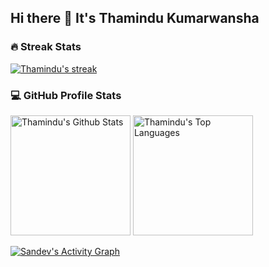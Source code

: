 ## Hi there 👋 It's Thamindu Kumarwansha

<!--
**thamindumk/thamindumk** is a ✨ _special_ ✨ repository because its `README.md` (this file) appears on your GitHub profile.

Here are some ideas to get you started:

- 🔭 I’m currently working on ...
- 🌱 I’m currently learning ...
- 👯 I’m looking to collaborate on ...
- 🤔 I’m looking for help with ...
- 💬 Ask me about ...
- 📫 How to reach me: ...
- 😄 Pronouns: ...
- ⚡ Fun fact: ...
-->


<p>
<h3>🔥 Streak Stats</h3>

<!-- GitHub Readme Streak Stats - https://github.com/DenverCoder1/github-readme-streak-stats -->
<p>
  <a href="https://github.com/thamindumk/github-readme-streak-stats">
    <img title="🔥 Get streak stats for your profile at git.io/streak-stats" alt="Thamindu's streak" src="https://streak-stats.demolab.com/?user=thamindumk&theme=monokai-metallian&hide_border=true"/>
  </a>
<!--     <p>🔥 Get streak stats for your profile at <a href="https://git.io/streak-stats">git.io/streak-stats</a></p> -->
</p>

<h3>💻 GitHub Profile Stats</h3>

  <!-- https://github.com/anuraghazra/github-readme-stats -->

  <a href="https://github.com/thamindumk/github-readme-stats"><img alt="Thamindu's Github Stats" src="https://github-readme-stats.vercel.app/api/?username=thamindumk&show_icons=true&include_all_commits=true&count_private=true&theme=react&hide_border=true&bg_color=1F222E&title_color=F85D7F&icon_color=F8D866" height="192px"/></a>
  <a href="https://github.com/thamindumk/github-readme-stats"><img alt="Thamindu's Top Languages" src="https://github-readme-stats.vercel.app/api/top-langs/?username=thamindumk&langs_count=8&layout=compact&theme=react&hide_border=true&bg_color=1F222E&title_color=F85D7F&icon_color=F8D866&hide=Jupyter%20Notebook,Roff" height="192px"/></a>
  <br/>

  
  
  <!-- https://github.com/ashutosh00710/github-readme-activity-graph -->

  <a href="https://github.com/thamindumk/github-readme-activity-graph"><img alt="Sandev's Activity Graph" src="https://github-readme-activity-graph.vercel.app/graph/?username=thamindumk&bg_color=1F222E&color=F8D866&line=F85D7F&point=FFFFFF&hide_border=true" /></a>
</p>
